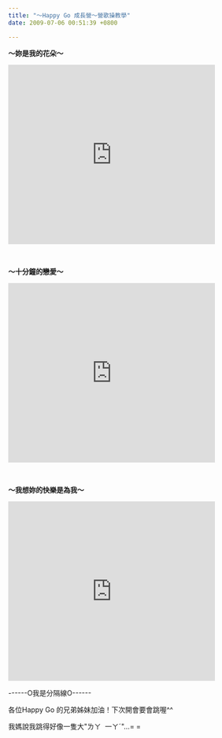 ```yaml
---
title: "～Happy Go 成長營～營歌操教學"
date: 2009-07-06 00:51:39 +0800

---
```



**～妳是我的花朵～**



<iframe height="365" scrolling="no" width="420" frameborder="0" src="http://vlog.xuite.net/vlog/guest/external.php?media_id=b2V5MmV5LTIwNzMzNTMuZmx2&amp;pt=0&amp;ar=0&amp;as=0" marginheight="0" marginwidth="0"></iframe>



&nbsp;



**～十分鐘的戀愛～**



<iframe height="365" scrolling="no" width="420" frameborder="0" src="http://vlog.xuite.net/vlog/guest/external.php?media_id=ZXJJUFNtLTIwNzM0MDEuZmx2&amp;pt=0&amp;ar=0&amp;as=0" marginheight="0" marginwidth="0"></iframe>



&nbsp;



**～我想妳的快樂是為我～**



<iframe height="365" scrolling="no" width="420" frameborder="0" src="http://vlog.xuite.net/vlog/guest/external.php?media_id=Q1g1RDNzLTIwNzU1MjMuZmx2&amp;pt=0&amp;ar=0&amp;as=0" marginheight="0" marginwidth="0"></iframe>



------O我是分隔線O------



各位Happy Go 的兄弟姊妹加油！下次開會要會跳喔^^



我媽說我跳得好像一隻大"ㄌㄚ&nbsp; 一ㄚˊ"...= =


